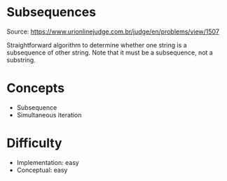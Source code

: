 Subsequences
============

Source: <https://www.urionlinejudge.com.br/judge/en/problems/view/1507>

Straightforward algorithm to determine whether
one string is a subsequence of other string.
Note that it must be a subsequence, not a substring.

Concepts
========
- Subsequence
- Simultaneous iteration

Difficulty
==========
- Implementation: easy
- Conceptual: easy
